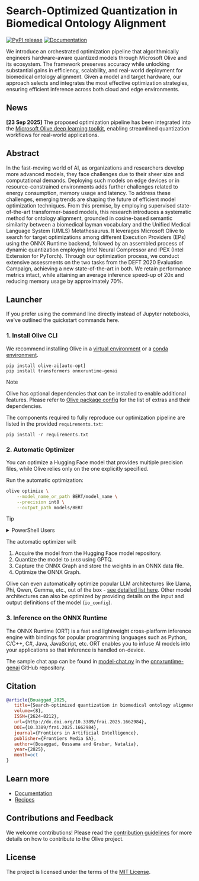 # Search-Optimized Quantization in Biomedical Ontology Alignment

[![PyPI release](https://img.shields.io/pypi/v/olive-ai)](https://pypi.org/project/olive-ai/)
[![Documentation](https://img.shields.io/website/https/microsoft.github.io/Olive?down_color=red&down_message=offline&up_message=online)](https://microsoft.github.io/Olive/)

We introduce an orchestrated optimization pipeline that algorithmically engineers hardware-aware quantized models through Microsoft Olive and its ecosystem. The framework preserves accuracy while unlocking substantial gains in efficiency, scalability, and real-world deployment for biomedical ontology alignment. Given a model and target hardware, our approach selects and integrates the most effective optimization strategies, ensuring efficient inference across both cloud and edge environments.


## News

**\[23 Sep 2025]** The proposed optimization pipeline has been integrated into the [Microsoft Olive deep learning toolkit](https://github.com/microsoft/Olive), enabling streamlined quantization workflows for real-world applications.



## Abstract

In the fast-moving world of AI, as organizations and researchers develop more advanced models, they face challenges due to their sheer size and computational demands. Deploying such models on edge devices or in resource-constrained environments adds further challenges related to energy consumption, memory usage and latency. To address these challenges, emerging trends are shaping the future of efficient model optimization techniques. From this premise, by employing supervised state-of-the-art transformer-based models, this research introduces a systematic method for ontology alignment, grounded in cosine-based semantic similarity between a biomedical layman vocabulary and the Unified Medical Language System (UMLS) Metathesaurus. It leverages Microsoft Olive to search for target optimizations among different Execution Providers (EPs) using the ONNX Runtime backend, followed by an assembled process of dynamic quantization employing Intel Neural Compressor and IPEX (Intel Extension for PyTorch). Through our optimization process, we conduct extensive assessments on the two tasks from the DEFT 2020 Evaluation Campaign, achieving a new state-of-the-art in both. We retain performance metrics intact, while attaining an average inference speed-up of 20x and reducing memory usage by approximately 70%.


## Launcher

If you prefer using the command line directly instead of Jupyter notebooks, we've outlined the quickstart commands here.

### 1. Install Olive CLI
We recommend installing Olive in a [virtual environment](https://docs.python.org/3/library/venv.html) or a [conda environment](https://docs.conda.io/projects/conda/en/latest/user-guide/tasks/manage-environments.html).

```
pip install olive-ai[auto-opt]
pip install transformers onnxruntime-genai
```
> [!NOTE]
> Olive has optional dependencies that can be installed to enable additional features. Please refer to [Olive package config](./olive/olive_config.json) for the list of extras and their dependencies.

The components required to fully reproduce our optimization pipeline are listed in the provided `requirements.txt`:

```
pip install -r requirements.txt
```

### 2. Automatic Optimizer

You can optimize a Hugging Face model that provides multiple precision files, while Olive relies only on the one explicitly specified.

Run the automatic optimization:

```bash
olive optimize \
    --model_name_or_path BERT/model_name \
    --precision int8 \
    --output_path models/BERT
```

>[!TIP]
><details>
><summary>PowerShell Users</summary>
>Line continuation between Bash and PowerShell are not interchangeable. If you are using PowerShell, then you can copy-and-paste the following command that uses compatible line continuation.
>
>```powershell
>olive optimize `
>    --model_name_or_path BERT/model_name `
>    --output_path models/BERT `
>    --precision int8
>```
</details>

The automatic optimizer will:

1. Acquire the model from the Hugging Face model repository.
1. Quantize the model to `int8` using GPTQ.
1. Capture the ONNX Graph and store the weights in an ONNX data file.
1. Optimize the ONNX Graph.

Olive can even automatically optimize popular LLM architectures like Llama, Phi, Qwen, Gemma, etc., out of the box - [see detailed list here](https://huggingface.co/docs/optimum/en/exporters/onnx/overview). Other model architectures can also be optimized by providing details on the input and output definitions of the model (`io_config`).

### 3. Inference on the ONNX Runtime

The ONNX Runtime (ORT) is a fast and lightweight cross-platform inference engine with bindings for popular programming languages such as Python, C/C++, C#, Java, JavaScript, etc. ORT enables you to infuse AI models into your applications so that inference is handled on-device.

The sample chat app can be found in [model-chat.py](https://github.com/microsoft/onnxruntime-genai/blob/main/examples/python/model-chat.py) in the [onnxruntime-genai](https://github.com/microsoft/onnxruntime-genai/) GitHub repository.


## Citation

```bibtex
@article{Bouaggad_2025,
   title={Search-optimized quantization in biomedical ontology alignment},
   volume={8},
   ISSN={2624-8212},
   url={http://dx.doi.org/10.3389/frai.2025.1662984},
   DOI={10.3389/frai.2025.1662984},
   journal={Frontiers in Artificial Intelligence},
   publisher={Frontiers Media SA},
   author={Bouaggad, Oussama and Grabar, Natalia},
   year={2025},
   month=oct
}
```


## Learn more

- [Documentation](https://microsoft.github.io/Olive)
- [Recipes](https://github.com/microsoft/olive-recipes)


## Contributions and Feedback

We welcome contributions! Please read the [contribution guidelines](./CONTRIBUTING.md) for more details on how to contribute to the Olive project.


## License

The project is licensed under the terms of the [MIT License](./LICENSE).
